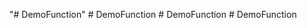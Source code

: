 "# DemoFunction" 
#   D e m o F u n c t i o n  
 #   D e m o F u n c t i o n  
 #   D e m o F u n c t i o n  
 